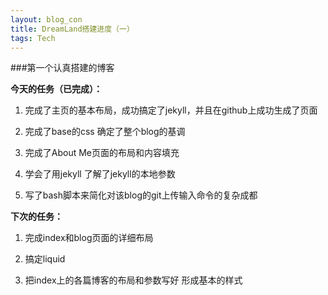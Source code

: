 ```yaml
---
layout: blog_con
title: DreamLand搭建进度（一）
tags: Tech
---
```


###第一个认真搭建的博客


__今天的任务（已完成）：__

1. 完成了主页的基本布局，成功搞定了jekyll，并且在github上成功生成了页面

1. 完成了base的css 确定了整个blog的基调

1. 完成了About Me页面的布局和内容填充

1. 学会了用jekyll 了解了jekyll的本地参数

1. 写了bash脚本来简化对该blog的git上传输入命令的复杂成都


__下次的任务：__

1. 完成index和blog页面的详细布局

1. 搞定liquid

1. 把index上的各篇博客的布局和参数写好 形成基本的样式






